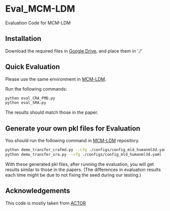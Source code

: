 # Eval_MCM-LDM
Evaluation Code for MCM-LDM

## Installation
Download the required files in [Google Drive](https://drive.google.com/drive/folders/13d2wWLlJ8MuJCV6bmlenKcTEpmuo3suj?usp=sharing), and place them in './'

## Quick Evaluation
Please use the same environment in [MCM-LDM](https://github.com/XingliangJin/MCM-LDM). 

Run the following commands:
```bash
python eval_CRA_FMD.py
python eval_SRA.py
```
The results should match those in the paper.

## Generate your own pkl files for Evaluation
You should run the following command in [MCM-LDM](https://github.com/XingliangJin/MCM-LDM) repository.
```bash
python demo_transfer_crafmd.py --cfg ./configs/config_mld_humanml3d.yaml --cfg_assets ./configs/assets.yaml --style_motion_dir demo/content_test_feats --content_motion_dir demo/content_test_feats --scale 2.5
python demo_transfer_sra.py --cfg ./configs/config_mld_humanml3d.yaml --cfg_assets ./configs/assets.yaml --style_motion_dir demo/style_test_feats --content_motion_dir demo/style_test_feats --scale 2.5
```
With these generated pkl files, after running the evaluation, you will get results similar to those in the papers. (The differences in evaluation results each time might be due to not fixing the seed during our testing.)

## Acknowledgements
This code is mostly taken from [ACTOR](https://github.com/Mathux/ACTOR)
